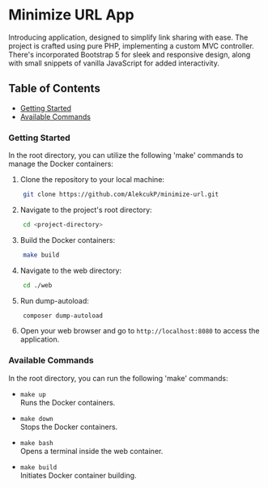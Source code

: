 # Minimize URL App
Introducing application, designed to simplify link sharing with ease. The project is crafted using pure PHP, implementing a custom MVC controller. There's incorporated Bootstrap 5 for sleek and responsive design, along with small snippets of vanilla JavaScript for added interactivity.

## Table of Contents
 - [Getting Started](#getting-started)
 - [Available Commands](#available-commands)


### Getting Started
In the root directory, you can utilize the following 'make' commands to manage the Docker containers:

1. Clone the repository to your local machine:
```sh
    git clone https://github.com/AlekcukP/minimize-url.git
```

2. Navigate to the project's root directory:
```sh
    cd <project-directory>
```

3. Build the Docker containers:
```sh
    make build
```

4. Navigate to the web directory:
```sh
    cd ./web
```

5. Run dump-autoload:
```sh
    composer dump-autoload
```

6. Open your web browser and go to `http://localhost:8080` to access the application.


### Available Commands
In the root directory, you can run the following 'make' commands:

- `make up` <br>
Runs the Docker containers.

- `make down` <br>
Stops the Docker containers.

- `make bash` <br>
Opens a terminal inside the web container.

- `make build` <br>
Initiates Docker container building.
